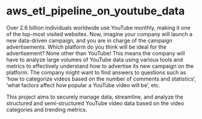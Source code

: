 # aws_etl_pipeline_on_youtube_data

Over 2.6 billion individuals worldwide use YouTube monthly, making it one of the top-most visited websites. Now, imagine your company will launch a new data-driven campaign, and you are in charge of the campaign advertisements. Which platform do you think will be ideal for the advertisement? None other than YouTube! This means the company will have to analyze large volumes of YouTube data using various tools and metrics to effectively understand how to advertise its new campaign on the platform. The company might want to find answers to questions such as ‘how to categorize videos based on the number of comments and statistics’, ‘what factors affect how popular a YouTube video will be’, etc.

This project aims to securely manage data, streamline, and analyze the structured and semi-structured YouTube video data based on the video categories and trending metrics.
